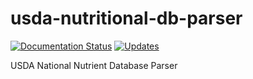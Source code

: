 # usda-nutritional-db-parser

[![Documentation Status](https://readthedocs.org/projects/usda-nutritional-db-parser/badge/?version=latest)](https://usda-nutritional-db-parser.readthedocs.io/en/latest/?badge=latest) [![Updates](https://pyup.io/repos/github/mattmacari/usda-nutritional-db-parser/shield.svg)](https://pyup.io/repos/github/mattmacari/usda-nutritional-db-parser/)

USDA National Nutrient Database Parser
